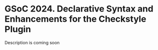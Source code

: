 # GSoC 2024. Declarative Syntax and Enhancements for the Checkstyle Plugin

Description is coming soon
